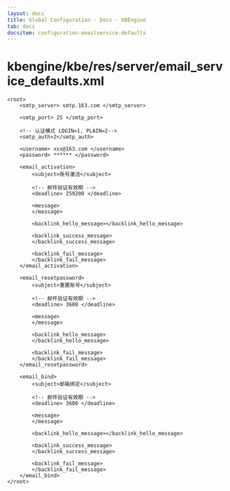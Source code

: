 ```yaml
---
layout: docs
title: Global Configuration · Docs · KBEngine
tab: docs
docsitem: configuration-emailservice-defaults
---
```


kbengine/kbe/res/server/email_service_defaults.xml
===================

	<root>
		<smtp_server> smtp.163.com </smtp_server>

		<smtp_port> 25 </smtp_port>

		<!-- 认证模式 LOGIN=1, PLAIN=2-->
		<smtp_auth>2</smtp_auth>

		<username> xxx@163.com </username>
		<password> ****** </password>

		<email_activation>
			<subject>账号激活</subject>

			<!-- 邮件验证有效期 -->
			<deadline> 259200 </deadline>

			<message>
			</message>
			
			<backlink_hello_message></backlink_hello_message>
			
			<backlink_success_message>
			</backlink_success_message>
			
			<backlink_fail_message>
			</backlink_fail_message>
		</email_activation>
		
		<email_resetpassword>
			<subject>重置账号</subject>

			<!-- 邮件验证有效期 -->
			<deadline> 3600 </deadline>

			<message>
			</message>
			
			<backlink_hello_message>
			</backlink_hello_message>
			
			<backlink_fail_message>
			</backlink_fail_message>
		</email_resetpassword>
		
		<email_bind>
			<subject>邮箱绑定</subject>

			<!-- 邮件验证有效期 -->
			<deadline> 3600 </deadline>

			<message>
			</message>
			
			<backlink_hello_message></backlink_hello_message>
			
			<backlink_success_message>
			</backlink_success_message>
			
			<backlink_fail_message>
			</backlink_fail_message>
		</email_bind>
	</root>

